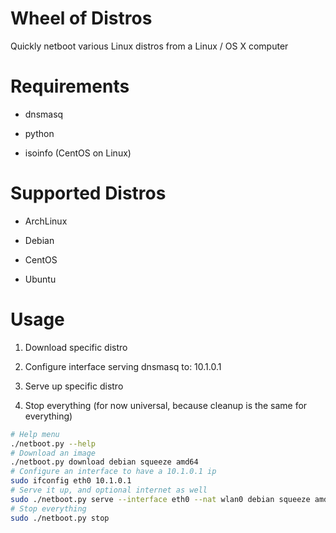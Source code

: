 # Wheel of Distros

Quickly netboot various Linux distros from a Linux / OS X computer

# Requirements

* dnsmasq

* python

* isoinfo (CentOS on Linux)

# Supported Distros

* ArchLinux

* Debian

* CentOS

* Ubuntu

# Usage

1. Download specific distro

2. Configure interface serving dnsmasq to: 10.1.0.1

3. Serve up specific distro

4. Stop everything (for now universal, because cleanup is the same for everything)


```bash
# Help menu
./netboot.py --help
# Download an image
./netboot.py download debian squeeze amd64
# Configure an interface to have a 10.1.0.1 ip
sudo ifconfig eth0 10.1.0.1
# Serve it up, and optional internet as well
sudo ./netboot.py serve --interface eth0 --nat wlan0 debian squeeze amd64
# Stop everything
sudo ./netboot.py stop
```
